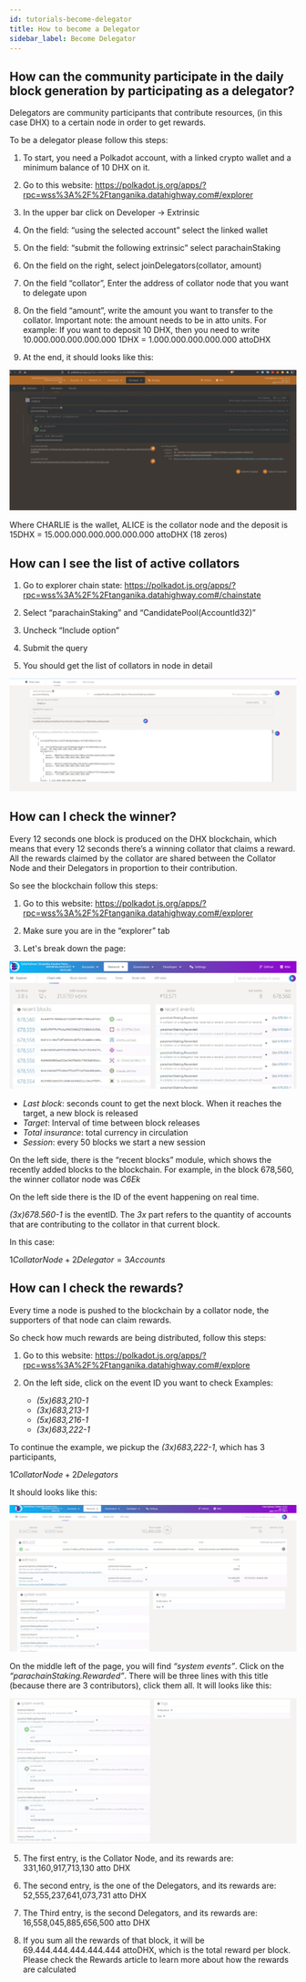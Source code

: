 ```yaml
---
id: tutorials-become-delegator
title: How to become a Delegator
sidebar_label: Become Delegator
---
```


## How can the community participate in the daily block generation by participating as a delegator?
Delegators are community participants that contribute resources, (in this case DHX) to a certain node in order to get rewards.

To be a delegator please follow this steps:

1) To start, you need a Polkadot account, with a linked crypto wallet and a minimum balance of 10 DHX on it.

2) Go to this website: https://polkadot.js.org/apps/?rpc=wss%3A%2F%2Ftanganika.datahighway.com#/explorer

3) In the upper bar click on Developer -> Extrinsic

4) On the field: “using the selected account” select the linked wallet

5) On the field: “submit the following extrinsic” select parachainStaking

6) On the field on the right, select joinDelegators(collator, amount)
 
7) On the field “collator”, Enter the address of collator node that you want to delegate upon

8)  On the field “amount”, write the amount you want to transfer to the collator. Important note: the amount needs to be in atto units. For example:
If you want to deposit 10 DHX, then you need to write 10.000.000.000.000.000
1DHX = 1.000.000.000.000.000 attoDHX

9) At the end, it should looks like this:

![Delegator01](/img/tutorial/Delegator01.png)

Where CHARLIE is the wallet, ALICE is the collator node and the deposit is 15DHX = 15.000.000.000.000.000.000 attoDHX (18 zeros)

## How can I see the list of active collators

1) Go to explorer chain state: https://polkadot.js.org/apps/?rpc=wss%3A%2F%2Ftanganika.datahighway.com#/chainstate

2) Select “parachainStaking” and “CandidatePool(AccountId32)”

3) Uncheck “Include option”

4) Submit the query

5) You should get the list of collators in node in detail


![Delegator02](/img/tutorial/Delegator02.png)

## How can I check the winner?

Every 12 seconds one block is produced on the DHX blockchain, which means that every 12 seconds there’s a winning collator that claims a reward. All the rewards claimed by the collator are shared between the Collator Node and their Delegators in proportion to their contribution.

So see the blockchain follow this steps:

1) Go to this website: https://polkadot.js.org/apps/?rpc=wss%3A%2F%2Ftanganika.datahighway.com#/explorer

2) Make sure you are in the “explorer” tab
3) Let's break down the page:

![Delegator03](/img/tutorial/Delegator03.png)

* *Last block*: seconds count to get the next block. When it reaches the target, a new block is released
* *Target*: Interval of time between block releases
* *Total insurance*: total currency in circulation
* *Session*: every 50 blocks we start a new session

On the left side, there is the “recent blocks” module, which shows the recently added blocks to the blockchain. For example, in the block 678,560, the winner collator node was *C6Ek*

On the left side there is the ID of the event happening on real time.

*(3x)678.560-1* is the eventID. The *3x* part refers to the quantity of accounts that are contributing to the collator in that current block. 

In this case: 

$1 Collator Node + 2 Delegator = 3 Accounts$

## How can I check the rewards?

Every time a node is pushed to the blockchain by a collator node, the supporters of that node can claim rewards.

So check how much rewards are being distributed, follow this steps:

1) Go to this website: https://polkadot.js.org/apps/?rpc=wss%3A%2F%2Ftanganika.datahighway.com#/explore

2) On the left side, click on the event ID you want to check
Examples:
    * *(5x)683,210-1*
    * *(3x)683,213-1*
    * *(5x)683,216-1*
    * *(3x)683,222-1*

To continue the example, we pickup the *(3x)683,222-1*, which has 3 participants, 

$1 Collator Node + 2 Delegators$

It should looks like this:

![Delegator04](/img/tutorial/Delegator04.png)

On the middle left of the page, you will find *“system events”*. Click on the *“parachainStaking.Rewarded”*. There will be three lines with this title (because there are 3 contributors), click them all. It will looks like this:

![Delegator05](/img/tutorial/Delegator05.png)

5) The first entry, is the Collator Node, and its rewards are: 331,160,917,713,130 atto DHX

6) The second entry, is the one of the Delegators, and its rewards are: 52,555,237,641,073,731 atto DHX

7) The Third entry, is the second Delegators, and its rewards are: 16,558,045,885,656,500 atto DHX

8) If you sum all the rewards of that block, it will be 69.444.444.444.444.444 attoDHX, which is the total reward per block. Please check the Rewards article to learn more about how the rewards are calculated
